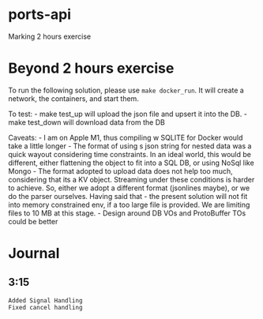 # ports-api
Marking 2 hours exercise

# Beyond 2 hours exercise
To run the following solution, please use `make docker_run`. It will create a network, the containers, and start them.

To test: 
    - make test_up will upload the json file and upsert it into the DB.
    - make test_down will download data from the DB

Caveats:
    - I am on Apple M1, thus compiling w SQLITE for Docker would take a little longer
    - The format of using s json string for nested data was a quick wayout considering time constraints. In an ideal world, this would be different, either flattening the object to fit into a SQL DB, or using NoSql like Mongo
    - The format adopted to upload data does not help too much, considering that its a KV object. Streaming under these conditions is harder to achieve. So, either we adopt a different format (jsonlines maybe), or we do the parser ourselves. Having said that - the present solution will not fit into memory constrained env, if a too large file is provided. We are limiting files to 10 MB at this stage.
    - Design around DB VOs and ProtoBuffer TOs could be better
# Journal
## 3:15
    Added Signal Handling
    Fixed cancel handling
